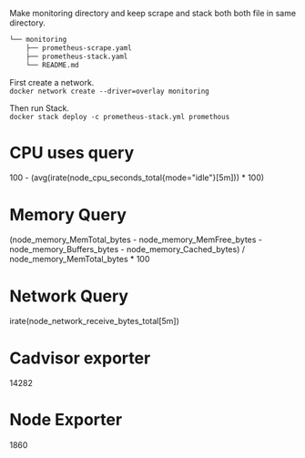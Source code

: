 
Make monitoring directory and keep scrape and stack both both file in same directory. 

```bash
└── monitoring
    ├── prometheus-scrape.yaml
    ├── prometheus-stack.yaml
    └── README.md
```
First create a network.\
`docker network create --driver=overlay monitoring`

Then run Stack.\
`docker stack deploy -c prometheus-stack.yml promethous`


CPU uses query
==============
100 - (avg(irate(node_cpu_seconds_total{mode="idle"}[5m])) * 100)

Memory Query
============
(node_memory_MemTotal_bytes - node_memory_MemFree_bytes - node_memory_Buffers_bytes - node_memory_Cached_bytes) / node_memory_MemTotal_bytes * 100

Network Query
=============
irate(node_network_receive_bytes_total[5m])


Cadvisor exporter
=================
14282

Node Exporter
=============
1860

